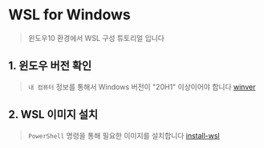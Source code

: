 # WSL for Windows
> 윈도우10 환경에서 WSL 구성 튜토리얼 입니다

## 1. 윈도우 버전 확인
> `내 컴퓨터` 정보를 통해서 Windows 버전이 "20H1" 이상이어야 합니다
[winver](images/winver.png)

## 2. WSL 이미지 설치
> `PowerShell` 명령을 통해 필요한 이미지를 설치합니다
[install-wsl](images/intstall-wsl.png)

## 
